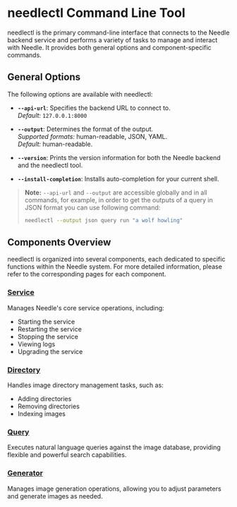 # needlectl Command Line Tool

needlectl is the primary command-line interface that connects to the Needle backend service and performs a variety of tasks to manage and interact with Needle. It provides both general options and component-specific commands.

## General Options

The following options are available with needlectl:

- **`--api-url`**: Specifies the backend URL to connect to.  
  _Default:_ `127.0.0.1:8000`

- **`--output`**: Determines the format of the output.  
  _Supported formats:_ human-readable, JSON, YAML.  
  _Default:_ human-readable.

- **`--version`**: Prints the version information for both the Needle backend and the needlectl tool.

- **`--install-completion`**: Installs auto-completion for your current shell.


> **Note:** `--api-url` and `--output` are accessible globally and in all commands, for example, in order to get the outputs of a query in JSON format you can use following command: 
> ```bash
> needlectl --output json query run "a wolf howling"
> ```



## Components Overview

needlectl is organized into several components, each dedicated to specific functions within the Needle system. For more detailed information, please refer to the corresponding pages for each component.

### [Service](service.md)
Manages Needle's core service operations, including:
- Starting the service
- Restarting the service
- Stopping the service
- Viewing logs
- Upgrading the service

### [Directory](directory.md)
Handles image directory management tasks, such as:
- Adding directories
- Removing directories
- Indexing images

### [Query](query.md)
Executes natural language queries against the image database, providing flexible and powerful search capabilities.

### [Generator](generator.md)
Manages image generation operations, allowing you to adjust parameters and generate images as needed.

